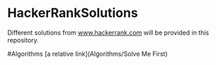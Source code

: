 # HackerRankSolutions
Different solutions from www.hackerrank.com will be provided in this repository.

#Algorithms
    [a relative link](Algorithms/Solve Me First)
